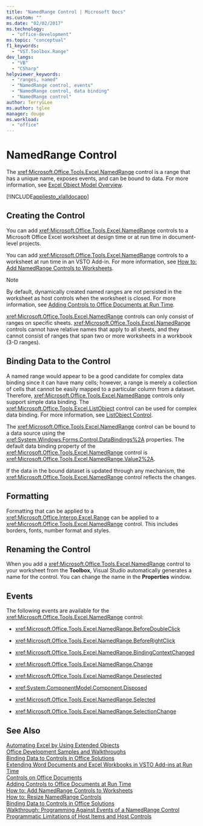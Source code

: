 ```yaml
---
title: "NamedRange Control | Microsoft Docs"
ms.custom: ""
ms.date: "02/02/2017"
ms.technology: 
  - "office-development"
ms.topic: "conceptual"
f1_keywords: 
  - "VST.Toolbox.Range"
dev_langs: 
  - "VB"
  - "CSharp"
helpviewer_keywords: 
  - "ranges, named"
  - "NamedRange control, events"
  - "NamedRange control, data binding"
  - "NamedRange control"
author: TerryGLee
ms.author: tglee
manager: douge
ms.workload: 
  - "office"
---
```

# NamedRange Control
  The <xref:Microsoft.Office.Tools.Excel.NamedRange> control is a range that has a unique name, exposes events, and can be bound to data. For more information, see [Excel Object Model Overview](../vsto/excel-object-model-overview.md).  
  
 [!INCLUDE[appliesto_xlalldocapp](../vsto/includes/appliesto-xlalldocapp-md.md)]  
  
## Creating the Control  
 You can add <xref:Microsoft.Office.Tools.Excel.NamedRange> controls to a Microsoft Office Excel worksheet at design time or at run time in document-level projects.  
  
 You can add <xref:Microsoft.Office.Tools.Excel.NamedRange> controls to a worksheet at run time in an VSTO Add-in. For more information, see [How to: Add NamedRange Controls to Worksheets](../vsto/how-to-add-namedrange-controls-to-worksheets.md).  
  
> [!NOTE]  
>  By default, dynamically created named ranges are not persisted in the worksheet as host controls when the worksheet is closed. For more information, see [Adding Controls to Office Documents at Run Time](../vsto/adding-controls-to-office-documents-at-run-time.md).  
  
 <xref:Microsoft.Office.Tools.Excel.NamedRange> controls can only consist of ranges on specific sheets. <xref:Microsoft.Office.Tools.Excel.NamedRange> controls cannot have relative names that apply to all sheets, and they cannot consist of ranges that span two or more worksheets in a workbook (3-D ranges).  
  
## Binding Data to the Control  
 A named range would appear to be a good candidate for complex data binding since it can have many cells; however, a range is merely a collection of cells that cannot be easily mapped to a particular column from a dataset. Therefore, <xref:Microsoft.Office.Tools.Excel.NamedRange> controls only support simple data binding. The <xref:Microsoft.Office.Tools.Excel.ListObject> control can be used for complex data binding. For more information, see [ListObject Control](../vsto/listobject-control.md).  
  
 The <xref:Microsoft.Office.Tools.Excel.NamedRange> control can be bound to a data source using the <xref:System.Windows.Forms.Control.DataBindings%2A> properties. The default data binding property of the <xref:Microsoft.Office.Tools.Excel.NamedRange> control is <xref:Microsoft.Office.Tools.Excel.NamedRange.Value2%2A>.  
  
 If the data in the bound dataset is updated through any mechanism, the <xref:Microsoft.Office.Tools.Excel.NamedRange> control reflects the changes.  
  
## Formatting  
 Formatting that can be applied to a <xref:Microsoft.Office.Interop.Excel.Range> can be applied to a <xref:Microsoft.Office.Tools.Excel.NamedRange> control. This includes borders, fonts, number format and styles.  
  
## Renaming the Control  
 When you add a <xref:Microsoft.Office.Tools.Excel.NamedRange> control to your worksheet from the **Toolbox**, Visual Studio automatically generates a name for the control. You can change the name in the **Properties** window.  
  
## Events  
 The following events are available for the <xref:Microsoft.Office.Tools.Excel.NamedRange> control:  
  
-   <xref:Microsoft.Office.Tools.Excel.NamedRange.BeforeDoubleClick>  
  
-   <xref:Microsoft.Office.Tools.Excel.NamedRange.BeforeRightClick>  
  
-   <xref:Microsoft.Office.Tools.Excel.NamedRange.BindingContextChanged>  
  
-   <xref:Microsoft.Office.Tools.Excel.NamedRange.Change>  
  
-   <xref:Microsoft.Office.Tools.Excel.NamedRange.Deselected>  
  
-   <xref:System.ComponentModel.Component.Disposed>  
  
-   <xref:Microsoft.Office.Tools.Excel.NamedRange.Selected>  
  
-   <xref:Microsoft.Office.Tools.Excel.NamedRange.SelectionChange>  
  
## See Also  
 [Automating Excel by Using Extended Objects](../vsto/automating-excel-by-using-extended-objects.md)   
 [Office Development Samples and Walkthroughs](../vsto/office-development-samples-and-walkthroughs.md)   
 [Binding Data to Controls in Office Solutions](../vsto/binding-data-to-controls-in-office-solutions.md)   
 [Extending Word Documents and Excel Workbooks in VSTO Add-ins at Run Time](../vsto/extending-word-documents-and-excel-workbooks-in-vsto-add-ins-at-run-time.md)   
 [Controls on Office Documents](../vsto/controls-on-office-documents.md)   
 [Adding Controls to Office Documents at Run Time](../vsto/adding-controls-to-office-documents-at-run-time.md)   
 [How to: Add NamedRange Controls to Worksheets](../vsto/how-to-add-namedrange-controls-to-worksheets.md)   
 [How to: Resize NamedRange Controls](../vsto/how-to-resize-namedrange-controls.md)   
 [Binding Data to Controls in Office Solutions](../vsto/binding-data-to-controls-in-office-solutions.md)   
 [Walkthrough: Programming Against Events of a NamedRange Control](../vsto/walkthrough-programming-against-events-of-a-namedrange-control.md)   
 [Programmatic Limitations of Host Items and Host Controls](../vsto/programmatic-limitations-of-host-items-and-host-controls.md)  
  
  